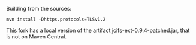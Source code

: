 Building from the sources:

    mvn install -Dhttps.protocols=TLSv1.2

This fork has a local version of the artifact jcifs-ext-0.9.4-patched.jar, that is not on Maven Central.


